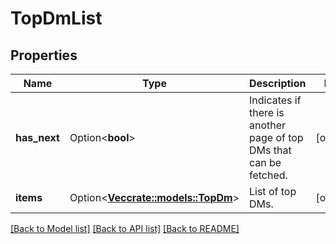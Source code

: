 # TopDmList

## Properties

Name | Type | Description | Notes
------------ | ------------- | ------------- | -------------
**has_next** | Option<**bool**> | Indicates if there is another page of top DMs that can be fetched. | [optional]
**items** | Option<[**Vec<crate::models::TopDm>**](TopDM.md)> | List of top DMs. | [optional]

[[Back to Model list]](../README.md#documentation-for-models) [[Back to API list]](../README.md#documentation-for-api-endpoints) [[Back to README]](../README.md)



